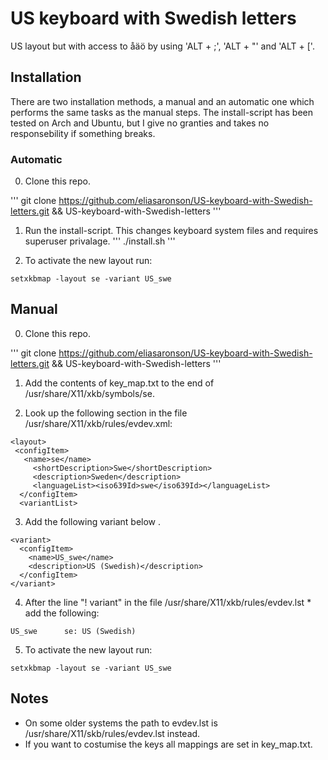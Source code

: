 # US keyboard with Swedish letters

US layout but with access to åäö by using 'ALT + ;', 'ALT + "' and 'ALT + ['.

## Installation
There are two installation methods, a manual and an automatic one which performs the same
tasks as the manual steps. The install-script has been tested on Arch and Ubuntu, but I give no granties and takes no responsebility if something breaks.
### Automatic
0. Clone this repo.

'''
git clone https://github.com/eliasaronson/US-keyboard-with-Swedish-letters.git && US-keyboard-with-Swedish-letters
'''

1. Run the install-script. This changes keyboard system files and requires superuser privalage.
'''
./install.sh
'''

2. To activate the new layout run:
```
setxkbmap -layout se -variant US_swe
```

## Manual
0. Clone this repo.

'''
git clone https://github.com/eliasaronson/US-keyboard-with-Swedish-letters.git && US-keyboard-with-Swedish-letters
'''

1. Add the contents of key_map.txt to the end of /usr/share/X11/xkb/symbols/se.

2. Look up the following section in the file /usr/share/X11/xkb/rules/evdev.xml:

```
<layout>
 <configItem>
   <name>se</name>
     <shortDescription>Swe</shortDescription>
     <description>Sweden</description>
     <languageList><iso639Id>swe</iso639Id></languageList>
  </configItem>
  <variantList>
```

3. Add the following variant below <variantList>.

```
<variant>
  <configItem>
    <name>US_swe</name>
    <description>US (Swedish)</description>
  </configItem>
</variant>
```

4. After the line "! variant" in the file /usr/share/X11/xkb/rules/evdev.lst *  add the following:

```
US_swe		se: US (Swedish)
```

5. To activate the new layout run:

```
setxkbmap -layout se -variant US_swe
```

## Notes
* On some older systems the path to evdev.lst is /usr/share/X11/skb/rules/evdev.lst instead.
* If you want to costumise the keys all mappings are set in key_map.txt.
